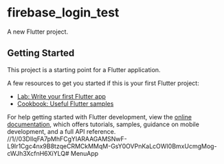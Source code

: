 # firebase_login_test

A new Flutter project.

## Getting Started

This project is a starting point for a Flutter application.

A few resources to get you started if this is your first Flutter project:

- [Lab: Write your first Flutter app](https://docs.flutter.dev/get-started/codelab)
- [Cookbook: Useful Flutter samples](https://docs.flutter.dev/cookbook)

For help getting started with Flutter development, view the
[online documentation](https://docs.flutter.dev/), which offers tutorials,
samples, guidance on mobile development, and a full API reference.
//1//03DIlqFA7pMhFCgYIARAAGAMSNwF-L9Ir1Cgc4nx9B8tzqeCRMCkMMqM-GsY0OVPnKaLcOWI0BmxUcmgMog-cWJh3XcfnH6XiYLQ#   M e n u A p p  
 